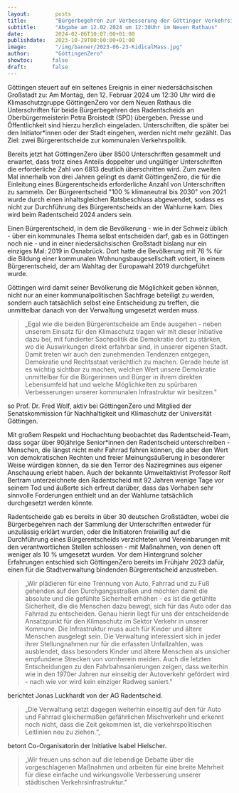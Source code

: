 ```yaml
---
layout:        posts
title:         "Bürgerbegehren zur Verbesserung der Göttinger Verkehrsinfrastruktur erreicht über 8.500 Unterschriften"
subtitle:      "Abgabe am 12.02.2024 um 12:30Uhr im Neuen Rathaus"
date:          2024-02-06T10:07:00+01:00
publishdate:   2023-10-29T00:00:00+01:00
image:         "/img/banner/2023-06-23-KidicalMass.jpg"
author:        "GöttingenZero"
showtoc:      false
draft:        false
---
```


Göttingen steuert auf ein seltenes Ereignis in einer niedersächsischen Großstadt zu: Am Montag, den
12. Februar 2024 um 12:30 Uhr wird die Klimaschutzgruppe GöttingenZero vor dem Neuen Rathaus die
Unterschriften für beide Bürgerbegehren des Radentscheids an Oberbürgermeisterin Petra Broistedt
(SPD) übergeben. Presse und Öffentlichkeit sind hierzu herzlich eingeladen. Unterschriften, die später
bei den Initiator*innen oder der Stadt eingehen, werden nicht mehr gezählt. Das Ziel: zwei
Bürgerentscheide zur kommunalen Verkehrspolitik.

Bereits jetzt hat GöttingenZero über 8500 Unterschriften gesammelt und erwartet, dass trotz eines
Anteils doppelter und ungültiger Unterschriften die erforderliche Zahl von 6813 deutlich überschritten
wird. Zum zweiten Mal innerhalb von drei Jahren gelingt es damit GöttingenZero, die für die Einleitung
eines Bürgerentscheids erforderliche Anzahl von Unterschriften zu sammeln. Der Bürgerentscheid "100
% klimaneutral bis 2030" von 2021 wurde durch einen inhaltsgleichen Ratsbeschluss abgewendet,
sodass es nicht zur Durchführung des Bürgerentscheids an der Wahlurne kam. Dies wird beim
Radentscheid 2024 anders sein.

Einen Bürgerentscheid, in dem die Bevölkerung - wie in der Schweiz üblich - über ein kommunales
Thema selbst entscheiden darf, gab es in Göttingen noch nie - und in einer niedersächsischen Großstadt
bislang nur ein einziges Mal: 2019 in Osnabrück. Dort hatte die Bevölkerung mit 76 % für die Bildung
einer kommunalen Wohnungsbaugesellschaft votiert, in einem Bürgerentscheid, der am Wahltag der
Europawahl 2019 durchgeführt wurde.

Göttingen wird damit seiner Bevölkerung die Möglichkeit geben können, nicht nur an einer
kommunalpolitischen Sachfrage beteiligt zu werden, sondern auch tatsächlich selbst eine Entscheidung
zu treffen, die unmittelbar danach von der Verwaltung umgesetzt werden muss.

> „Egal wie die beiden Bürgerentscheide am Ende ausgehen - neben unserem Einsatz für den Klimaschutz
tragen wir mit dieser Initiative dazu bei, mit fundierter Sachpolitik die Demokratie dort zu stärken, wo
die Auswirkungen direkt erfahrbar sind, in unserer eigenen Stadt. Damit treten wir auch den
zunehmenden Tendenzen entgegen, Demokratie und Rechtsstaat verächtlich zu machen. Gerade heute
ist es wichtig sichtbar zu machen, welchen Wert unsere Demokratie unmittelbar für die Bürgerinnen
und Bürger in ihrem direkten Lebensumfeld hat und welche Möglichkeiten zu spürbaren
Verbesserungen unserer kommunalen Infrastruktur wir besitzen."

so Prof. Dr. Fred Wolf, aktiv bei
GöttingenZero und Mitglied der Senatskommission für Nachhaltigkeit und Klimaschutz der Universität
Göttingen.

Mit großem Respekt und Hochachtung beobachtet das Radentscheid-Team, dass sogar über 90jährige
Senior*innen den Radentscheid unterschreiben - Menschen, die längst nicht mehr Fahrrad fahren
können, die aber den Wert von demokratischen Rechten und freier Meinungsäußerung in besonderer
Weise würdigen können, da sie den Terror des Naziregmines aus eigener Anschauung erlebt haben.
Auch der bekannte Umweltaktivist Professor Rolf Bertram unterzeichnete den Radentscheid mit 92
Jahren wenige Tage vor seinem Tod und äußerte sich erfreut darüber, dass das Vorhaben sehr sinnvolle
Forderungen enthielt und an der Wahlurne tatsächlich durchgesetzt werden könnte.

Radentscheide gab es bereits in über 30 deutschen Großstädten, wobei die Bürgerbegehren nach der
Sammlung der Unterschriften entweder für unzulässig erklärt wurden, oder die Initiatoren freiwillig auf
die Durchführung eines Bürgerentscheids verzichteten und Vereinbarungen mit den verantwortlichen
Stellen schlossen - mit Maßnahmen, von denen oft weniger als 10 % umgesetzt wurden. Vor dem
Hintergrund solcher Erfahrungen entschied sich GöttingenZero bereits im Frühjahr 2023 dafür, einen
für die Stadtverwaltung bindenden Bürgerentscheid anzustreben.

> „Wir plädieren für eine Trennung von Auto, Fahrrad und zu Fuß gehenden auf den Durchgangsstraßen
und möchten damit die absolute und die gefühlte Sicherheit erhöhen - es ist die gefühlte Sicherheit,
die die Menschen dazu bewegt, sich für das Auto oder das Fahrrad zu entscheiden. Genau hierin liegt
für uns der entscheidende Ansatzpunkt für den Klimaschutz im Sektor Verkehr in unserer Kommune.
Die Infrastruktur muss auch für Kinder und ältere Menschen ausgelegt sein.
Die Verwaltung interessiert sich in jeder ihrer Stellungnahmen nur für die erfassten Unfallzahlen, was
ausblendet, dass besonders Kinder und ältere Menschen als unsicher empfundene Strecken von
vornherein meiden. Auch die letzten Entscheidungen zu den Fahrbahnsanierungen zeigen, dass
weiterhin wie in den 1970er Jahren nur einseitig der Autoverkehr gefördert wird - nach wie vor wird
kein einziger Radweg saniert." 

berichtet Jonas Luckhardt von der AG Radentscheid.

> „Die Verwaltung setzt dagegen weiterhin einseitig auf den für Auto und Fahrrad gleichermaßen
gefährlichen Mischverkehr und erkennt noch nicht, dass die Zeit gekommen ist, die verkehrspolitischen
Leitlinien neu zu ziehen.“, 

betont Co-Organisatorin der Initiative Isabel Hielscher. 

> „Wir freuen uns schon
auf die lebendige Debatte über die vorgeschlagenen Maßnahmen und arbeiten für eine breite
Mehrheit für diese einfache und wirkungsvolle Verbesserung unserer städtischen
Verkehrsinfrastruktur."

